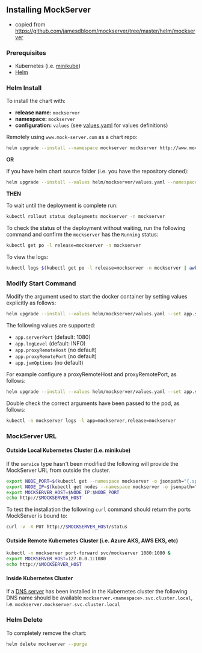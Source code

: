## Installing MockServer

- copied from <https://github.com/jamesdbloom/mockserver/tree/master/helm/mockserver>

### Prerequisites

- Kubernetes (i.e. [minikube](https://kubernetes.io/docs/tasks/tools/install-minikube/)) 
- [Helm](https://docs.helm.sh/using_helm/#quickstart-guide)

### Helm Install
To install the chart with: 
- **release name:** `mockserver` 
- **namespace:** `mockserver`
- **configuration:** `values` (see [values.yaml](values.yaml) for values definitions)

Remotely using `www.mock-server.com` as a chart repo:

```bash
helm upgrade --install --namespace mockserver mockserver http://www.mock-server.com/mockserver-5.6.1.tgz
```

**OR** 

If you have helm chart source folder (i.e. you have the repository cloned):

```bash
helm upgrade --install --values helm/mockserver/values.yaml --namespace mockserver mockserver helm/mockserver
```

**THEN**

To wait until the deployment is complete run:

```bash
kubectl rollout status deployments mockserver -n mockserver
```

To check the status of the deployment without waiting, run the following command and confirm the `mockserver` has the `Running` status:

```bash 
kubectl get po -l release=mockserver -n mockserver
```

To view the logs:

```bash
kubectl logs $(kubectl get po -l release=mockserver -n mockserver | awk '{if(NR==2)print $1}') -n mockserver
```

### Modify Start Command

Modify the argument used to start the docker container by setting values explicitly as follows:

```bash
helm upgrade --install --values helm/mockserver/values.yaml --set app.serverPort=1080  --set app.logLevel=INFO --namespace mockserver mockserver helm/mockserver
```

The following values are supported:
- `app.serverPort` (default: 1080)
- `app.logLevel` (default: INFO)
- `app.proxyRemoteHost` (no default)
- `app.proxyRemotePort` (no default)
- `app.jvmOptions` (no default)

For example configure a proxyRemoteHost and proxyRemotePort, as follows:

```bash
helm upgrade --install --values helm/mockserver/values.yaml --set app.serverPort=1080  --set app.logLevel=INFO  --set app.proxyRemoteHost=www.mock-server.com --set app.proxyRemotePort=443 --namespace mockserver mockserver helm/mockserver
```

Double check the correct arguments have been passed to the pod, as follows:

```bash
kubectl -n mockserver logs -l app=mockserver,release=mockserver
``` 

### MockServer URL

#### Outside Local Kubernetes Cluster (i.e. minikube)

If the `service` type hasn't been modified the following will provide the MockServer URL from outside the cluster.

```bash
export NODE_PORT=$(kubectl get --namespace mockserver -o jsonpath="{.spec.ports[0].nodePort}" services mockserver)
export NODE_IP=$(kubectl get nodes --namespace mockserver -o jsonpath="{.items[0].status.addresses[0].address}")
export MOCKSERVER_HOST=$NODE_IP:$NODE_PORT
echo http://$MOCKSERVER_HOST
```

To test the installation the following `curl` command should return the ports MockServer is bound to:

```bash
curl -v -X PUT http://$MOCKSERVER_HOST/status
```

#### Outside Remote Kubernetes Cluster (i.e. Azure AKS, AWS EKS, etc)

```bash
kubectl -n mockserver port-forward svc/mockserver 1080:1080 &
export MOCKSERVER_HOST=127.0.0.1:1080
echo http://$MOCKSERVER_HOST
```

#### Inside Kubernetes Cluster

If a [DNS server](https://kubernetes.io/docs/concepts/services-networking/service/#dns) has been installed in the Kubernetes cluster the following DNS name should be available `mockserver.<namespace>.svc.cluster.local`, i.e. `mockserver.mockserver.svc.cluster.local`

### Helm Delete

To completely remove the chart:

```bash
helm delete mockserver --purge
```
